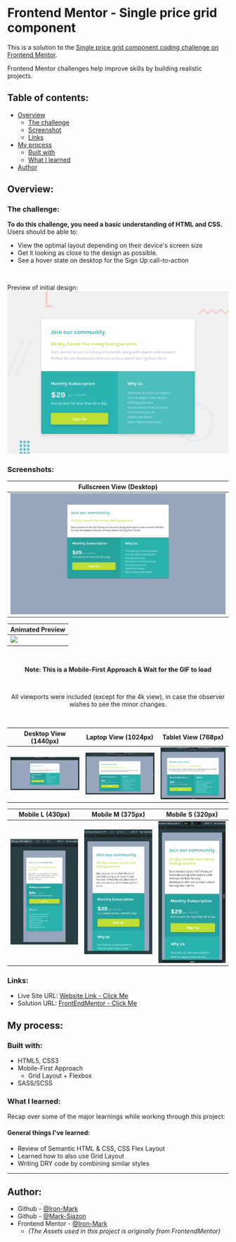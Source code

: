 # Frontend Mentor - Single price grid component

This is a solution to the [Single price grid component coding challenge on Frontend Mentor](https://www.frontendmentor.io/challenges/single-price-grid-component-5ce41129d0ff452fec5abbbc).

Frontend Mentor challenges help improve skills by building realistic projects.

## Table of contents:

- [Overview](#overview)
  - [The challenge](#the-challenge)
  - [Screenshot](#screenshots)
  - [Links](#links)
- [My process](#my-process)
  - [Built with](#built-with)
  - [What I learned](#what-i-learned)
- [Author](#author)

## Overview:

### The challenge:
**To do this challenge, you need a basic understanding of HTML and CSS.**
Users should be able to:

- View the optimal layout depending on their device's screen size
- Get it looking as close to the design as possible.
- See a hover state on desktop for the Sign Up call-to-action

<br>

Preview of initial design:
![Design preview for the Order summary card coding challenge](./documentation/design/desktop-preview.jpg)

### Screenshots:

<div align="center">

| Fullscreen View (Desktop)                             |
| ----------------------------------------------------- |
| ![](documentation/design-finished/0.1-Original.jpg) | 

| Animated Preview |
| ---------------------------------------------------------------------------------- |
| ![](documentation/design-finished/0.3-animatedResult.gif)                                        |

<br>

**Note: This is a Mobile-First Approach & Wait for the GIF to load**

<br>

All viewports were included (except for the 4k view), in case the observer wishes to see the minor changes.

<br>

| Desktop View (1440px)                                | Laptop View (1024px)                                | Tablet View (768px)                                    |
| ---------------------------------------------------- | --------------------------------------------------- | ------------------------------------------------------ |
| ![](documentation/design-finished/1.0-Desktop.jpg) | ![](documentation/design-finished/1.1-Laptop.jpg) | ![](documentation/design-finished/1.2-Tablet.jpg) |

| Mobile L (430px)                                     | Mobile M (375px)                          | Mobile S (320px)                          |
| ----------------------------------------------------- | ---------------------------------------------------- | ---------------------------------------------------- |
| ![](documentation/design-finished/1.3-MobileL.jpg) | ![](documentation/design-finished/1.4-MobileM.jpg) | ![](documentation/design-finished/1.5-MobileS.jpg) |
</div>

### Links:

- Live Site URL: [Website Link - Click Me](https://mark-siazon.github.io/FM-Single-Price-Grid-Component/)
- Solution URL: [FrontEndMentor - Click Me](https://www.frontendmentor.io/solutions/single-price-grid-component-responsive-using-grid-flexbox-and-scss-QQFOyS0CTk)

## My process:

### Built with:

- HTML5, CSS3
- Mobile-First Approach
  - Grid Layout + Flexbox
- SASS/SCSS

### What I learned:

Recap over some of the major learnings while working through this project:

#### General things I've learned:

- Review of Semantic HTML & CSS, CSS Flex Layout
- Learned how to also use Grid Layout
- Writing DRY code by combining similar styles

<hr>

## Author:

- Github - [@Iron-Mark](https://github.com/Iron-Mark)
- Github - [@Mark-Siazon](https://github.com/Mark-Siazon)
- Frontend Mentor - [@Iron-Mark](https://www.frontendmentor.io/profile/Iron-Mark)
  - _(The Assets used in this project is originally from FrontendMentor)_